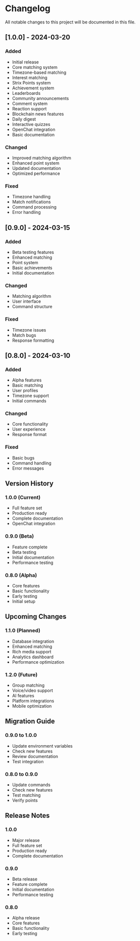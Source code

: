 # Changelog

All notable changes to this project will be documented in this file.

## [1.0.0] - 2024-03-20

### Added
- Initial release
- Core matching system
- Timezone-based matching
- Interest matching
- Strix Points system
- Achievement system
- Leaderboards
- Community announcements
- Comment system
- Reaction support
- Blockchain news features
- Daily digest
- Interactive quizzes
- OpenChat integration
- Basic documentation

### Changed
- Improved matching algorithm
- Enhanced point system
- Updated documentation
- Optimized performance

### Fixed
- Timezone handling
- Match notifications
- Command processing
- Error handling

## [0.9.0] - 2024-03-15

### Added
- Beta testing features
- Enhanced matching
- Point system
- Basic achievements
- Initial documentation

### Changed
- Matching algorithm
- User interface
- Command structure

### Fixed
- Timezone issues
- Match bugs
- Response formatting

## [0.8.0] - 2024-03-10

### Added
- Alpha features
- Basic matching
- User profiles
- Timezone support
- Initial commands

### Changed
- Core functionality
- User experience
- Response format

### Fixed
- Basic bugs
- Command handling
- Error messages

## Version History

### 1.0.0 (Current)
- Full feature set
- Production ready
- Complete documentation
- OpenChat integration

### 0.9.0 (Beta)
- Feature complete
- Beta testing
- Initial documentation
- Performance testing

### 0.8.0 (Alpha)
- Core features
- Basic functionality
- Early testing
- Initial setup

## Upcoming Changes

### 1.1.0 (Planned)
- Database integration
- Enhanced matching
- Rich media support
- Analytics dashboard
- Performance optimization

### 1.2.0 (Future)
- Group matching
- Voice/video support
- AI features
- Platform integrations
- Mobile optimization

## Migration Guide

### 0.9.0 to 1.0.0
- Update environment variables
- Check new features
- Review documentation
- Test integration

### 0.8.0 to 0.9.0
- Update commands
- Check new features
- Test matching
- Verify points

## Release Notes

### 1.0.0
- Major release
- Full feature set
- Production ready
- Complete documentation

### 0.9.0
- Beta release
- Feature complete
- Initial documentation
- Performance testing

### 0.8.0
- Alpha release
- Core features
- Basic functionality
- Early testing 
